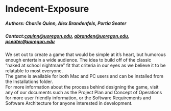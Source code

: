# Indecent-Exposure

##### Authors: Charlie Quinn, Alex Brandenfels, Portia Seater
 
##### Contact:cquinn@uoregon.edu, abranden@uoregon.edu, pseater@uoregon.edu

 We set out to create a game that would be simple at it’s heart,  but humorous enough entertain a wide audience. The idea to build off of the classic “naked at school nightmare” fit that criteria in our eyes as we believe it to be relatable to most everyone.  
 The game is available for both Mac and PC users and can be installed from the Installations folder.  
 For more information about the process behind designing the game, visit any of our documents such as the Project Plan and Concept of Operations for more user friendly information, or the Software Requirements and Software Architecture for anyone interested in development.  
